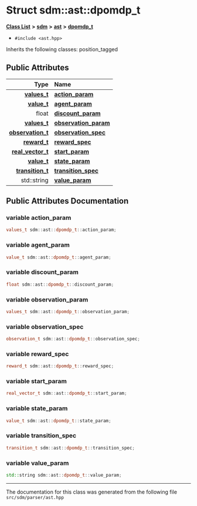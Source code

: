 
# Struct sdm::ast::dpomdp\_t

<link rel="stylesheet" href="https://cdnjs.cloudflare.com/ajax/libs/KaTeX/0.5.1/katex.min.css">
<link rel="stylesheet" href="https://cdn.jsdelivr.net/github-markdown-css/2.2.1/github-markdown.css"/>



[**Class List**](annotated.md) **>** [**sdm**](namespacesdm.md) **>** [**ast**](namespacesdm_1_1ast.md) **>** [**dpomdp\_t**](structsdm_1_1ast_1_1dpomdp__t.md)





* `#include <ast.hpp>`



Inherits the following classes: position_tagged










## Public Attributes

| Type | Name |
| ---: | :--- |
|  [**values\_t**](structsdm_1_1ast_1_1values__t.md) | [**action\_param**](structsdm_1_1ast_1_1dpomdp__t.md#variable-action-param)  <br> |
|  [**value\_t**](structsdm_1_1ast_1_1value__t.md) | [**agent\_param**](structsdm_1_1ast_1_1dpomdp__t.md#variable-agent-param)  <br> |
|  float | [**discount\_param**](structsdm_1_1ast_1_1dpomdp__t.md#variable-discount-param)  <br> |
|  [**values\_t**](structsdm_1_1ast_1_1values__t.md) | [**observation\_param**](structsdm_1_1ast_1_1dpomdp__t.md#variable-observation-param)  <br> |
|  [**observation\_t**](namespacesdm_1_1ast.md#typedef-observation-t) | [**observation\_spec**](structsdm_1_1ast_1_1dpomdp__t.md#variable-observation-spec)  <br> |
|  [**reward\_t**](namespacesdm_1_1ast.md#typedef-reward-t) | [**reward\_spec**](structsdm_1_1ast_1_1dpomdp__t.md#variable-reward-spec)  <br> |
|  [**real\_vector\_t**](structsdm_1_1ast_1_1real__vector__t.md) | [**start\_param**](structsdm_1_1ast_1_1dpomdp__t.md#variable-start-param)  <br> |
|  [**value\_t**](structsdm_1_1ast_1_1value__t.md) | [**state\_param**](structsdm_1_1ast_1_1dpomdp__t.md#variable-state-param)  <br> |
|  [**transition\_t**](namespacesdm_1_1ast.md#typedef-transition-t) | [**transition\_spec**](structsdm_1_1ast_1_1dpomdp__t.md#variable-transition-spec)  <br> |
|  std::string | [**value\_param**](structsdm_1_1ast_1_1dpomdp__t.md#variable-value-param)  <br> |










## Public Attributes Documentation


### variable action\_param 


```cpp
values_t sdm::ast::dpomdp_t::action_param;
```



### variable agent\_param 


```cpp
value_t sdm::ast::dpomdp_t::agent_param;
```



### variable discount\_param 


```cpp
float sdm::ast::dpomdp_t::discount_param;
```



### variable observation\_param 


```cpp
values_t sdm::ast::dpomdp_t::observation_param;
```



### variable observation\_spec 


```cpp
observation_t sdm::ast::dpomdp_t::observation_spec;
```



### variable reward\_spec 


```cpp
reward_t sdm::ast::dpomdp_t::reward_spec;
```



### variable start\_param 


```cpp
real_vector_t sdm::ast::dpomdp_t::start_param;
```



### variable state\_param 


```cpp
value_t sdm::ast::dpomdp_t::state_param;
```



### variable transition\_spec 


```cpp
transition_t sdm::ast::dpomdp_t::transition_spec;
```



### variable value\_param 


```cpp
std::string sdm::ast::dpomdp_t::value_param;
```



------------------------------
The documentation for this class was generated from the following file `src/sdm/parser/ast.hpp`